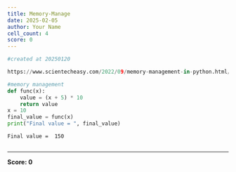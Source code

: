 ```yaml
---
title: Memory-Manage
date: 2025-02-05
author: Your Name
cell_count: 4
score: 0
---
```


```python
#created at 20250120
```


```python
https://www.scientecheasy.com/2022/09/memory-management-in-python.html/
```


```python
#memory management
def func(x):
    value = (x + 5) * 10
    return value
x = 10
final_value = func(x)
print("Final value = ", final_value)

```

    Final value =  150



```python

```


---
**Score: 0**